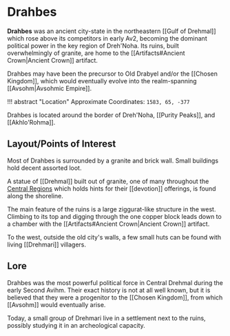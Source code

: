# Drahbes

**Drahbes** was an ancient city-state in the northeastern [[Gulf of Drehmal]] which rose above its competitors in early Av2, becoming the dominant political power in the key region of Dreh'Noha. Its ruins, built overwhelmingly of granite, are home to the [[Artifacts#Ancient Crown|Ancient Crown]] artifact.

Drahbes may have been the precursor to Old Drabyel and/or the [[Chosen Kingdom]], which would eventually evolve into the realm-spanning [[Avsohm|Avsohmic Empire]].

!!! abstract "Location"
    Approximate Coordinates: `1583, 65, -377`

Drahbes is located around the border of Dreh'Noha, [[Purity Peaks]], and [[Akhlo'Rohma]].

## Layout/Points of Interest

Most of Drahbes is surrounded by a granite and brick wall. Small buildings hold decent assorted loot.

A statue of [[Drehmal]] built out of granite, one of many throughout the [Central Regions](/World/Regions/Central_Regions/) which holds hints for their [[devotion]] offerings, is found along the shoreline.

The main feature of the ruins is a large ziggurat-like structure in the west. Climbing to its top and digging through the one copper block leads down to a chamber with the [[Artifacts#Ancient Crown|Ancient Crown]] artifact.

To the west, outside the old city's walls, a few small huts can be found with living [[Drehmari]] villagers. 

## Lore

Drahbes was the most powerful political force in Central Drehmal during the early Second Avihm. Their exact history is not at all well known, but it is believed that they were a progenitor to the [[Chosen Kingdom]], from which [[Avsohm]] would eventually arise.

Today, a small group of Drehmari live in a settlement next to the ruins, possibly studying it in an archeological capacity.
